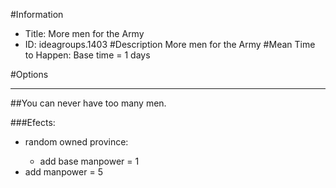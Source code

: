 #Information
 - Title: More men for the Army
 - ID: ideagroups.1403
#Description
More men for the Army
#Mean Time to Happen:
Base time = 1 days

#Options

___
##You can never have too many men.

###Efects:<ul><li>random owned province:</li><ul><li>add base manpower = 1</li></ul><li>add manpower = 5</li></ul>
